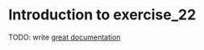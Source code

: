 # Introduction to exercise_22

TODO: write [great documentation](http://jacobian.org/writing/what-to-write/)
